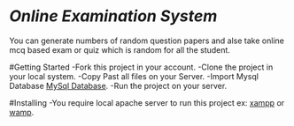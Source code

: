 # **_Online Examination System_**
You can generate numbers of random question papers and alse take online mcq based exam or quiz which is random for all the student.

#Getting Started
-Fork this project in your account.
-Clone the project in your local system.
-Copy Past all files on your Server.
-Import Mysql Database [MySql Database](./online_examination_system.sql).
-Run the project on your server.

#Installing
-You require local apache server to run this project ex: [xampp](https://www.apachefriends.org/download.html) or [wamp](http://www.wampserver.com/en/).